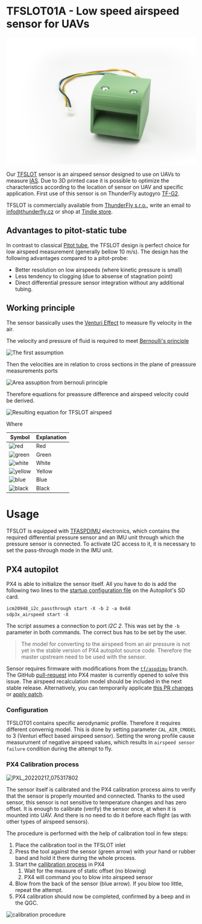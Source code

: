 # TFSLOT01A - Low speed airspeed sensor for UAVs

![TFSLOT01A prototype](doc/img/TFSLOT_1_small.jpg)

Our [TFSLOT](https://github.com/ThunderFly-aerospace/TFSLOT01) sensor is an airspeed sensor designed to use on UAVs to measure [IAS](https://en.wikipedia.org/wiki/Indicated_airspeed). Due to 3D printed case it is possible to optimize the characteristics according to the location of sensor on UAV and specific application. First use of this sensor is on ThunderFly autogyro [TF-G2](https://github.com/ThunderFly-aerospace/TF-G2/).

TFSLOT is commercially available from [ThunderFly s.r.o.](https://www.thunderfly.cz/), write an email to info@thunderfly.cz or shop at [Tindie store](https://www.tindie.com/products/thunderfly/tfslot01a-drone-indicated-airspeed-sensor/).

## Advantages to pitot-static tube

In contrast to classical [Pitot tube](https://en.wikipedia.org/wiki/Pitot_tube), the TFSLOT design is perfect choice for low airspeed measurement (generally bellow 10 m/s).
The design has the following advantages compared to a pitot-probe:

  * Better resolution on low airspeeds (where kinetic pressure is small)
  * Less tendency to clogging (due to absense of stagnation point)
  * Direct differential pressure sensor integration without any additional tubing.

## Working principle

The sensor bassically uses the [Venturi Effect](https://en.wikipedia.org/wiki/Venturi_effect#Instrumentation_and_measurement) to measure fly velocity in the air.

The velocity and pressure of fluid is required to meet [Bernoulli's principle](https://en.wikipedia.org/wiki/Bernoulli%27s_principle)

![The first assumption](https://latex.codecogs.com/png.image?\large&space;\dpi{110}\frac{1}{2}\rho{v_\infty}^{2}&plus;p_\infty=\frac{1}{2}\rho{v}^{2}&plus;p)

<!-- source: \frac{1}{2}\rho{v_\infty}^{2}+p_\infty=\frac{1}{2}\rho{v}^{2}+p -->

Then the velocities are in relation to cross sections in the plane of preassure measurements ports

![Area assuption from bernouli principle](https://latex.codecogs.com/png.image?\large&space;\dpi{110}\frac{v}{v_\infty}=\frac{A_D}{A_d})

<!-- source: \frac{v}{v_\infty}=\frac{A_D}{A_d} -->

Therefore equations for preassure difference and airspeed velocity could be derived.

![Resulting equation for TFSLOT airspeed](https://latex.codecogs.com/png.image?\large&space;\dpi{110}\Delta&space;p=\frac{1}{2}\rho{v_\infty}^{2}\left[\left(\frac{v}{v_\infty}\right)^2-1\right]\Rightarrow&space;&space;v_\infty=\sqrt{\frac{2\Delta&space;p}{\rho\left[\left(\frac{A_D}{A_d}\right)^2-1\right]}})

<!-- source: \Delta p=\frac{1}{2}\rho{v_\infty}^{2}\left[\left(\frac{v}{v_\infty}\right)^2-1\right]\Rightarrow  v_\infty=\sqrt{\frac{2\Delta p}{\rho\left[\left(\frac{A_D}{A_d}\right)^2-1\right]}} -->

Where 

| Symbol  | Explanation  |
|--------|------------------|
| ![red](https://user-images.githubusercontent.com/5196729/102204855-ab1c3300-3eca-11eb-8083-646d633e3aef.png)    | Red  | Power voltage |     
| ![green](https://user-images.githubusercontent.com/5196729/102205114-04846200-3ecb-11eb-8eb8-251c7e564707.png)    | Green   | General purpose signal |
| ![white](https://user-images.githubusercontent.com/5196729/102204632-5e385c80-3eca-11eb-985d-a881acfae26a.png)| White |  General purpose signal |
| ![yellow](https://user-images.githubusercontent.com/5196729/102204908-bc653f80-3eca-11eb-9a1d-a02ea5481c03.png)   | Yellow            | General purpose signal |
|  ![blue](https://user-images.githubusercontent.com/5196729/102205102-ffbfae00-3eca-11eb-9372-8406f7a4aa9d.png)  | Blue            |  Power return, Open-collector control signal |
| ![black](https://user-images.githubusercontent.com/5196729/102205213-28e03e80-3ecb-11eb-95bb-7ba207360541.png)   | Black             |  GND, Power return ground |


# Usage 

TFSLOT is equipped with [TFASPDIMU](https://github.com/ThunderFly-aerospace/TFASPDIMU02) electronics, which contains the required differential pressure sensor and an IMU unit through which the pressure sensor is connected. To activate I2C access to it, it is necessary to set the pass-through mode in the IMU unit. 

## PX4 autopilot

PX4 is able to initialize the sensor itself. All you have to do is add the following two lines to the [startup configuration file](https://docs.px4.io/master/en/concept/system_startup.html#replacing-the-system-startup) on the Autopilot's SD card.

```
icm20948_i2c_passthrough start -X -b 2 -a 0x68
sdp3x_airspeed start -X
```

The script assumes a connection to port _I2C 2_. This was set by the `-b` parameter in both commands. The correct bus has to be set by the user. 

> The model for converting to the airspeed from an air pressure is not yet in the stable version of PX4 autopilot source code. Therefore the master upstream need to be used with the sensor. 

Sensor requires firmware with modifications from the [`tf/aspdimu`](https://github.com/ThunderFly-aerospace/PX4Firmware/tree/tf/aspdimu) branch. The GitHub [pull-request](https://github.com/PX4/PX4-Autopilot/pull/18593) into PX4 master is currently opened to solve this issue. The airspeed recalculation model should be included in the next stable release. Alternatively, you can temporarily applicate [this PR changes](https://github.com/PX4/PX4-Autopilot/compare/master...ThunderFly-Aerospace:tf/aspdimu) or [apply patch](https://patch-diff.githubusercontent.com/raw/PX4/PX4-Autopilot/pull/18593.patch).

### Configuration

TFSLOT01 contains specific aerodynamic profile. Therefore it requires different convernig model. This is done by setting parameter `CAL_AIR_CMODEL` to 3 (Venturi effect based airspeed sensor). Setting the wrong profile cause measurument of negative airspeed values, which results in `airspeed sensor failure` condition during the attempt to fly. 

### PX4 Calibration process

![PXL_20220217_075317802](https://user-images.githubusercontent.com/5196729/154793903-b117aa99-cfa2-4d6b-bd6c-e1d15e969b36.jpg)

The sensor itself is calibrated and the PX4 calibration process aims to verify that the sensor is properly mounted and connected. Thanks to the used sensor, this sensor is not sensitive to temperature changes and has zero offset. It is enough to calibrate (verify) the sensor once, at when it is mounted into UAV. And there is no need to do it before each flight (as with other types of airspeed sensors). 

The procedure is performed with the help of calibration tool in few steps:
  1. Place the calibration tool in the TFSLOT inlet
  1. Press the tool against the sensor (green arrow) with your hand or rubber band and hold it there during the whole process. 
  1. Start the [callibration process](https://docs.px4.io/master/en/config/airspeed.html#performing-the-calibrationhttps://docs.px4.io/master/en/config/airspeed.html#performing-the-calibration) in PX4
      1. Wait for the measure of static offset (no blowing)
      1. PX4 will command you to blow into airspeed sensor
  1. Blow from the back of the sensor (blue arrow). If you blow too little, repeat the attempt. 
  1. PX4 calibration should now be completed, confirmed by a beep and in the QGC. 

![calibration procedure](https://user-images.githubusercontent.com/5196729/154794029-8daf515e-4c26-449b-a836-17f068259a1b.png)

